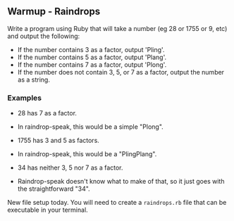 ## Warmup - Raindrops

Write a program using Ruby that will take a number (eg 28 or 1755 or 9, etc) and output the following:

- If the number contains 3 as a factor, output 'Pling'.
- If the number contains 5 as a factor, output 'Plang'.
- If the number contains 7 as a factor, output 'Plong'.
- If the number does not contain 3, 5, or 7 as a factor, output the number as a string.

### Examples

- 28 has 7 as a factor.
 * In raindrop-speak, this would be a simple "Plong".
- 1755 has 3 and 5 as factors.
 * In raindrop-speak, this would be a "PlingPlang".
- 34 has neither 3, 5 nor 7 as a factor.
 * Raindrop-speak doesn't know what to make of that, so it just goes with the straightforward "34".

New file setup today. You will need to create a ```raindrops.rb``` file that can be executable in your terminal.
